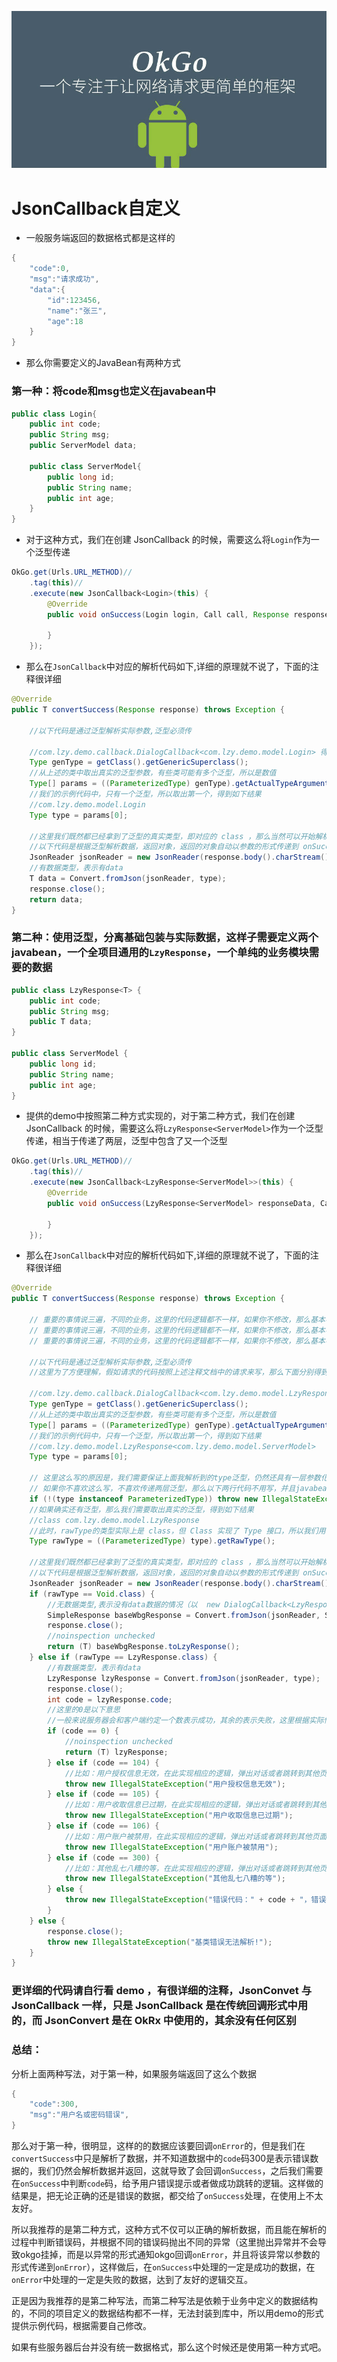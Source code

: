  ![image](https://github.com/jeasonlzy/Screenshots/blob/master/okgo/logo4.jpg)

# JsonCallback自定义

* 一般服务端返回的数据格式都是这样的
```java
{
	"code":0,
	"msg":"请求成功",
	"data":{
		"id":123456,
		"name":"张三",
		"age":18
	}	
}
```

* 那么你需要定义的JavaBean有两种方式

### 第一种：将code和msg也定义在javabean中
```java
public class Login{
    public int code;
    public String msg;
    public ServerModel data;

    public class ServerModel{
        public long id;
        public String name;
        public int age;
    }
}
```

* 对于这种方式，我们在创建 JsonCallback 的时候，需要这么将`Login`作为一个泛型传递
```java
OkGo.get(Urls.URL_METHOD)//
    .tag(this)//
    .execute(new JsonCallback<Login>(this) {
        @Override
        public void onSuccess(Login login, Call call, Response response) {
            
        }
    });
```

* 那么在`JsonCallback`中对应的解析代码如下,详细的原理就不说了，下面的注释很详细
```java
@Override
public T convertSuccess(Response response) throws Exception {

    //以下代码是通过泛型解析实际参数,泛型必须传

    //com.lzy.demo.callback.DialogCallback<com.lzy.demo.model.Login> 得到类的泛型，包括了泛型参数
    Type genType = getClass().getGenericSuperclass();
    //从上述的类中取出真实的泛型参数，有些类可能有多个泛型，所以是数值
    Type[] params = ((ParameterizedType) genType).getActualTypeArguments();
    //我们的示例代码中，只有一个泛型，所以取出第一个，得到如下结果
    //com.lzy.demo.model.Login
    Type type = params[0];

    //这里我们既然都已经拿到了泛型的真实类型，即对应的 class ，那么当然可以开始解析数据了，我们采用 Gson 解析
    //以下代码是根据泛型解析数据，返回对象，返回的对象自动以参数的形式传递到 onSuccess 中，可以直接使用
    JsonReader jsonReader = new JsonReader(response.body().charStream());
    //有数据类型，表示有data
    T data = Convert.fromJson(jsonReader, type);
    response.close();
    return data;
}
```

### 第二种：使用泛型，分离基础包装与实际数据，这样子需要定义两个javabean，一个全项目通用的`LzyResponse`，一个单纯的业务模块需要的数据
```java
public class LzyResponse<T> {
    public int code;
    public String msg;
    public T data;
}

public class ServerModel {
    public long id;
    public String name;
    public int age;
}
```

* 提供的demo中按照第二种方式实现的，对于第二种方式，我们在创建 JsonCallback 的时候，需要这么将`LzyResponse<ServerModel>`作为一个泛型传递，相当于传递了两层，泛型中包含了又一个泛型
```java
OkGo.get(Urls.URL_METHOD)//
    .tag(this)//
    .execute(new JsonCallback<LzyResponse<ServerModel>>(this) {
        @Override
        public void onSuccess(LzyResponse<ServerModel> responseData, Call call, Response response) {
            
        }
    });
```

* 那么在`JsonCallback`中对应的解析代码如下,详细的原理就不说了，下面的注释很详细
```java
@Override
public T convertSuccess(Response response) throws Exception {

    // 重要的事情说三遍，不同的业务，这里的代码逻辑都不一样，如果你不修改，那么基本不可用
    // 重要的事情说三遍，不同的业务，这里的代码逻辑都不一样，如果你不修改，那么基本不可用
    // 重要的事情说三遍，不同的业务，这里的代码逻辑都不一样，如果你不修改，那么基本不可用

    //以下代码是通过泛型解析实际参数,泛型必须传
    //这里为了方便理解，假如请求的代码按照上述注释文档中的请求来写，那么下面分别得到是

    //com.lzy.demo.callback.DialogCallback<com.lzy.demo.model.LzyResponse<com.lzy.demo.model.ServerModel>> 得到类的泛型，包括了泛型参数
    Type genType = getClass().getGenericSuperclass();
    //从上述的类中取出真实的泛型参数，有些类可能有多个泛型，所以是数值
    Type[] params = ((ParameterizedType) genType).getActualTypeArguments();
    //我们的示例代码中，只有一个泛型，所以取出第一个，得到如下结果
    //com.lzy.demo.model.LzyResponse<com.lzy.demo.model.ServerModel>
    Type type = params[0];
    
    // 这里这么写的原因是，我们需要保证上面我解析到的type泛型，仍然还具有一层参数化的泛型，也就是两层泛型
    // 如果你不喜欢这么写，不喜欢传递两层泛型，那么以下两行代码不用写，并且javabean按照第一种方式定义就可以实现
    if (!(type instanceof ParameterizedType)) throw new IllegalStateException("没有填写泛型参数");
    //如果确实还有泛型，那么我们需要取出真实的泛型，得到如下结果
    //class com.lzy.demo.model.LzyResponse
    //此时，rawType的类型实际上是 class，但 Class 实现了 Type 接口，所以我们用 Type 接收没有问题
    Type rawType = ((ParameterizedType) type).getRawType();

    //这里我们既然都已经拿到了泛型的真实类型，即对应的 class ，那么当然可以开始解析数据了，我们采用 Gson 解析
    //以下代码是根据泛型解析数据，返回对象，返回的对象自动以参数的形式传递到 onSuccess 中，可以直接使用
    JsonReader jsonReader = new JsonReader(response.body().charStream());
    if (rawType == Void.class) {
        //无数据类型,表示没有data数据的情况（以  new DialogCallback<LzyResponse<Void>>(this)  以这种形式传递的泛型)
        SimpleResponse baseWbgResponse = Convert.fromJson(jsonReader, SimpleResponse.class);
        response.close();
        //noinspection unchecked
        return (T) baseWbgResponse.toLzyResponse();
    } else if (rawType == LzyResponse.class) {
        //有数据类型，表示有data
        LzyResponse lzyResponse = Convert.fromJson(jsonReader, type);
        response.close();
        int code = lzyResponse.code;
        //这里的0是以下意思
        //一般来说服务器会和客户端约定一个数表示成功，其余的表示失败，这里根据实际情况修改
        if (code == 0) {
            //noinspection unchecked
            return (T) lzyResponse;
        } else if (code == 104) {
            //比如：用户授权信息无效，在此实现相应的逻辑，弹出对话或者跳转到其他页面等,该抛出错误，会在onError中回调。
            throw new IllegalStateException("用户授权信息无效");
        } else if (code == 105) {
            //比如：用户收取信息已过期，在此实现相应的逻辑，弹出对话或者跳转到其他页面等,该抛出错误，会在onError中回调。
            throw new IllegalStateException("用户收取信息已过期");
        } else if (code == 106) {
            //比如：用户账户被禁用，在此实现相应的逻辑，弹出对话或者跳转到其他页面等,该抛出错误，会在onError中回调。
            throw new IllegalStateException("用户账户被禁用");
        } else if (code == 300) {
            //比如：其他乱七八糟的等，在此实现相应的逻辑，弹出对话或者跳转到其他页面等,该抛出错误，会在onError中回调。
            throw new IllegalStateException("其他乱七八糟的等");
        } else {
            throw new IllegalStateException("错误代码：" + code + "，错误信息：" + lzyResponse.msg);
        }
    } else {
        response.close();
        throw new IllegalStateException("基类错误无法解析!");
    }
}
```

### 更详细的代码请自行看 demo ，有很详细的注释，JsonConvet 与 JsonCallback 一样，只是 JsonCallback 是在传统回调形式中用的，而 JsonConvert 是在 OkRx 中使用的，其余没有任何区别

### 总结：

分析上面两种写法，对于第一种，如果服务端返回了这么个数据
```java
{
	"code":300,
	"msg":"用户名或密码错误",	
}
```

那么对于第一种，很明显，这样的的数据应该要回调`onError`的，但是我们在`convertSuccess`中只是解析了数据，并不知道数据中的`code`码300是表示错误数据的，我们仍然会解析数据并返回，这就导致了会回调`onSuccess`，之后我们需要在`onSuccess`中判断`code`码，给予用户错误提示或者做成功跳转的逻辑。这样做的结果是，把无论正确的还是错误的数据，都交给了`onSuccess`处理，在使用上不太友好。</br>

所以我推荐的是第二种方式，这种方式不仅可以正确的解析数据，而且能在解析的过程中判断错误码，并根据不同的错误码抛出不同的异常（这里抛出异常并不会导致okgo挂掉，而是以异常的形式通知okgo回调`onError`，并且将该异常以参数的形式传递到`onError`），这样做后，在`onSuccess`中处理的一定是成功的数据，在`onError`中处理的一定是失败的数据，达到了友好的逻辑交互。</br>

正是因为我推荐的是第二种写法，而第二种写法是依赖于业务中定义的数据结构的，不同的项目定义的数据结构都不一样，无法封装到库中，所以用demo的形式提供示例代码，根据需要自己修改。</br>

如果有些服务器后台并没有统一数据格式，那么这个时候还是使用第一种方式吧。</br>




